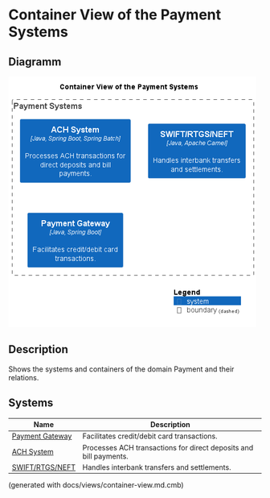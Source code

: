 # Container View of the Payment Systems

## Diagramm
![Container View of the Payment Systems](../../mybank/payment/container-view.png)

## Description
Shows the systems and containers of the domain Payment and their relations.
## Systems
| Name | Description |
|---|---|
| [Payment Gateway](../../mybank/payment/payment-gateway-system.md) | Facilitates credit/debit card transactions. |
| [ACH System](../../mybank/payment/ach-system.md) | Processes ACH transactions for direct deposits and bill payments. |
| [SWIFT/RTGS/NEFT](../../mybank/payment/swift-rtgs-neft-system.md) | Handles interbank transfers and settlements. |


(generated with docs/views/container-view.md.cmb)

